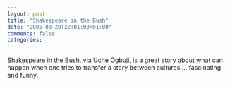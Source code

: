 ```yaml
---
layout: post
title: "Shakespeare in the Bush"
date: "2005-08-20T22:01:00+01:00"
comments: false
categories: 
---
```


<p><a href="http://www.cc.gatech.edu/people/home/idris/Essays/Shakes_in_Bush.htm">Shakespeare in the Bush</a>, via <a href="http://copia.ogbuji.net/blog/2005-08-12/Shakespear.html">Uche Ogbuji</a>, is a great story about what can happen when one tries to transfer a story between cultures &#8230; fascinating and funny.</p>


